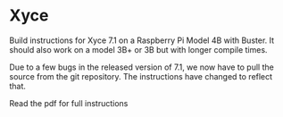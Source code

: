 # Xyce
Build instructions for Xyce 7.1 on a Raspberry Pi Model 4B with Buster.
It should also work on a model 3B+ or 3B but with longer compile times.

Due to a few bugs in the released version of 7.1, we now have to pull
the source from the git repository. The instructions have changed to 
reflect that.

Read the pdf for full instructions
